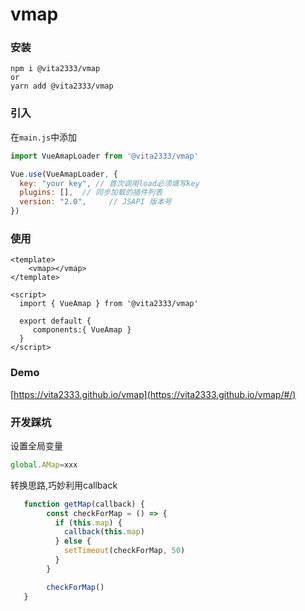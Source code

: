 # vmap

### 安装
```shell script
npm i @vita2333/vmap
or 
yarn add @vita2333/vmap
```

### 引入
在`main.js`中添加
```javascript
import VueAmapLoader from '@vita2333/vmap'

Vue.use(VueAmapLoader, {
  key: "your key", // 首次调用load必须填写key
  plugins: [],  // 同步加载的插件列表
  version: "2.0",     // JSAPI 版本号
})
```

### 使用
```vue
<template>
    <vmap></vmap>
</template>

<script>
  import { VueAmap } from '@vita2333/vmap'

  export default {
     components:{ VueAmap }
  }
</script>
```

### Demo
[https://vita2333.github.io/vmap](https://vita2333.github.io/vmap/#/)


### 开发踩坑
设置全局变量
```javascript
global.AMap=xxx
```

转换思路,巧妙利用callback
```javascript
   function getMap(callback) {
        const checkForMap = () => {
          if (this.map) {
            callback(this.map)
          } else {
            setTimeout(checkForMap, 50)
          }
        }

        checkForMap()
   }
```
